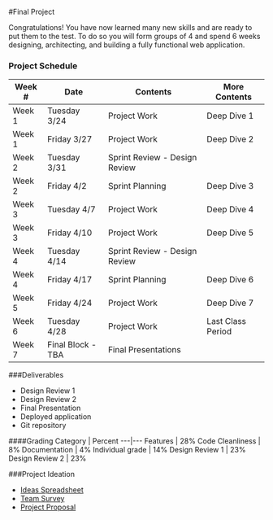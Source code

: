 #Final Project

Congratulations! You have now learned many new skills and are ready to put them to the test.
To do so you will form groups of 4 and spend 6 weeks designing, architecting, and building a fully functional web application.

### Project Schedule
Week # | Date | Contents | More Contents
---|---|---|---
Week 1 | Tuesday 3/24 | Project Work | Deep Dive 1
Week 1 | Friday 3/27 | Project Work | Deep Dive 2
Week 2 | Tuesday 3/31 | Sprint Review - Design Review |
Week 2 | Friday 4/2 | Sprint Planning | Deep Dive 3
Week 3 | Tuesday 4/7 | Project Work | Deep Dive 4
Week 3 | Friday 4/10 | Project Work | Deep Dive 5
Week 4 | Tuesday 4/14 | Sprint Review - Design Review |
Week 4 | Friday 4/17 | Sprint Planning | Deep Dive 6
Week 5 | Friday 4/24 | Project Work | Deep Dive 7
Week 6 | Tuesday 4/28 | Project Work | Last Class Period
Week 7 | Final Block - TBA | Final Presentations | 

###Deliverables
* Design Review 1
* Design Review 2
* Final Presentation
* Deployed application
* Git repository

####Grading
Category | Percent
---|---
Features | 28%
Code Cleanliness | 8%
Documentation | 4%
Individual grade | 14%
Design Review 1 | 23%
Design Review 2 | 23%


###Project Ideation
* [Ideas Spreadsheet](https://docs.google.com/spreadsheets/d/1sFPp57rOST07Wdbl9h21EGbMfdh7fP-0ddcfVbGaP_o/edit#gid=0)
* [Team Survey](http://goo.gl/forms/ogKvlz8adX)
* [Project Proposal](http://goo.gl/forms/MD82I2bGmh)
